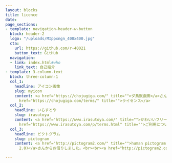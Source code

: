 ```yaml
---
layout: blocks
title: licence
date: 
page_sections:
- template: navigation-header-w-button
  block: header-2
  logo: "/uploads/MIppxngn_400x400.jpg"
  cta:
    url: https://github.com/r-40021
    button_text: GitHub
  navigation:
  - link: index.html#who
    link_text: 自己紹介
- template: 3-column-text
  block: three-column-1
  col_1:
    headline: アイコン画像
    slug: myicon
    content: <a href="https://chojugiga.com/" title="">ダ鳥獣戯画</a>さんからお借りしました。<br><br><a
      href="https://chojugiga.com/terms/" title="">ライセンス</a>
  col_2:
    headline: いらすとや
    slug: irasutoya
    content: <a href="https://www.irasutoya.com/" title="">かわいいフリー素材集いらすとや</a>さんからお借りしました。<br><br><a
      href="https://www.irasutoya.com/p/terms.html" title="">ご利用について</a>
  col_3:
    headline: ピクトグラム
    slug: pictogram
    content: <a href="http://pictogram2.com/" title="">human pictogram 2.0 (無料人物 ピクトグラム素材
      2.0)</a>さんからお借りしました。<br><br><a href="http://pictogram2.com/?page_id=39" title="">ライセンスとQ&amp;A</a>

---
```

